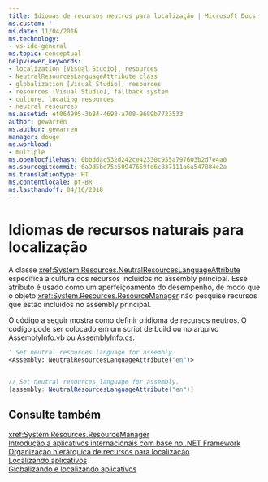 ```yaml
---
title: Idiomas de recursos neutros para localização | Microsoft Docs
ms.custom: ''
ms.date: 11/04/2016
ms.technology:
- vs-ide-general
ms.topic: conceptual
helpviewer_keywords:
- localization [Visual Studio], resources
- NeutralResourcesLanguageAttribute class
- globalization [Visual Studio], resources
- resources [Visual Studio], fallback system
- culture, locating resources
- neutral resources
ms.assetid: ef064995-3b84-4698-a708-9689b7723533
author: gewarren
ms.author: gewarren
manager: douge
ms.workload:
- multiple
ms.openlocfilehash: 0bbddac532d242ce42330c955a797603b2d7e4a0
ms.sourcegitcommit: 6a9d5bd75e50947659fd6c837111a6a547884e2a
ms.translationtype: HT
ms.contentlocale: pt-BR
ms.lasthandoff: 04/16/2018
---
```

# <a name="neutral-resources-languages-for-localization"></a>Idiomas de recursos naturais para localização
A classe <xref:System.Resources.NeutralResourcesLanguageAttribute> especifica a cultura dos recursos incluídos no assembly principal. Esse atributo é usado como um aperfeiçoamento do desempenho, de modo que o objeto <xref:System.Resources.ResourceManager> não pesquise recursos que estão incluídos no assembly principal.  
  
 O código a seguir mostra como definir o idioma de recursos neutros. O código pode ser colocado em um script de build ou no arquivo AssemblyInfo.vb ou AssemblyInfo.cs.  
  
```vb  
' Set neutral resources language for assembly.  
<Assembly: NeutralResourcesLanguageAttribute("en")>  
  
```  
  
```csharp  
// Set neutral resources language for assembly.  
[assembly: NeutralResourcesLanguageAttribute("en")]  
```  
  
## <a name="see-also"></a>Consulte também  
 <xref:System.Resources.ResourceManager>   
 [Introdução a aplicativos internacionais com base no .NET Framework](../ide/introduction-to-international-applications-based-on-the-dotnet-framework.md)   
 [Organização hierárquica de recursos para localização](../ide/hierarchical-organization-of-resources-for-localization.md)   
 [Localizando aplicativos](../ide/localizing-applications.md)   
 [Globalizando e localizando aplicativos](../ide/globalizing-and-localizing-applications.md)